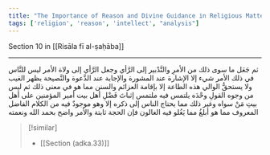 ```yaml
---
title: "The Importance of Reason and Divine Guidance in Religious Matters"
tags: ['religion', 'reason', 'intellect', "analysis"]
---
```


 Section 10 in [[Risāla fī al-ṣaḥāba]]

---
ثم جَعَل ما سوى ذلك من الأمرِ والتَّدْبير إلى الرَّأي وجعل الرَّأي إلى ولاة الأمر ليس للنَّاس في ذلك الأمر شيء إلا الإشارة عند المشورة والإجابة عند الدَّعوة والنَّصيحة بظهر الغيب ولا يستحقُّ الوالي هذه الطاعة إلا بإقامة العزائم والسنن مما هو في معنى ذلك ثم ليس من وجوه القولِ وحْدَه يلتمس فيه ملتمس إثباتَ فَضْلِ أهل بيت أمير المؤمنين على أهل بيتِ مَنْ سواه وغير ذلك مما يحتاج الناس إلى ذكره إلا وهو موجودٌ فيه من الكلام الفاضل المعروف مما هو أبلغُ مما يَغُلو فيه الغالون فإن الحجة ثابتة والأمر واضح  بحمد الله ونعمته

> [!similar]
> - [[Section (adka.33)]]
